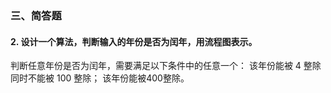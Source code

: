 ### 三、简答题
#### 2. 设计一个算法，判断输入的年份是否为闰年，用流程图表示。
判断任意年份是否为闰年，需要满足以下条件中的任意一个：
  该年份能被 4 整除同时不能被 100 整除；
  该年份能被400整除。
